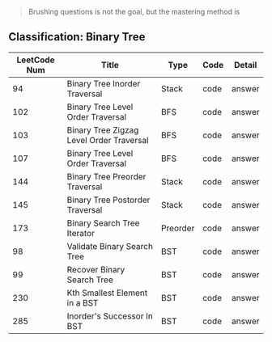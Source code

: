 
> Brushing questions is not the goal, but the mastering method is

## Classification: Binary Tree

| LeetCode Num | Title | Type | Code | Detail |
| --- | --- | --- | --- | --- |
| 94 | Binary Tree Inorder Traversal | Stack | code | answer |
| 102 | Binary Tree Level Order Traversal | BFS | code | answer |
| 103 | Binary Tree Zigzag Level Order Traversal | BFS | code | answer |
| 107 | Binary Tree Level Order Traversal | BFS | code | answer |
| 144 | Binary Tree Preorder Traversal | Stack | code | answer |
| 145 | Binary Tree Postorder Traversal | Stack | code | answer |
| 173 | Binary Search Tree Iterator | Preorder | code | answer |
| 98 | Validate Binary Search Tree | BST | code | answer |
| 99 | Recover Binary Search Tree | BST | code | answer |
| 230 | Kth Smallest Element in a BST | BST | code | answer |
| 285 | Inorder's Successor In BST | BST | code | answer |